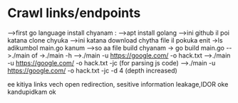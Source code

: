 # Crawl links/endpoints
-->first go language install chyanam :
-->apt install golang 
-->ini github il poi katana clone chyuka
-->ini katana download chytha file il pokuka enit ->ls adikumbol main.go kanum
-->so aa file build chyanam -> go build main.go
-->./main   of ->./main -h
-->./main -u https://google.com/ -o hack.txt
-->./main -u https://google.com/ -o hack.txt -jc    (for parsing js code)
-->./main -u https://google.com/ -o hack.txt -jc -d 4    (depth increased)

ee kitiya links vech open redirection, sesitive information leakage,IDOR oke kandupidkam ok